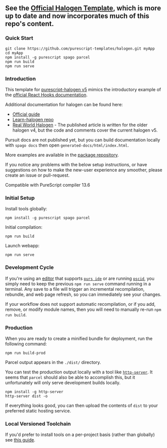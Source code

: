 ## See the [Official Halogen Template](https://github.com/purescript-halogen/purescript-halogen-template), which is more up to date and now incorporates much of this repo's content.

### Quick Start
```
git clone https://github.com/purescript-templates/halogen.git myApp
cd myApp
npm install -g purescript spago parcel
npm run build
npm run serve
```

### Introduction

This template for [purescript-halogen v5](https://github.com/purescript-halogen/purescript-halogen) mimics the introductory example of the [official React Hooks documentation](https://reactjs.org/docs/hooks-intro.html).

Additional documentation for halogen can be found here:
* [Official guide](https://github.com/purescript-halogen/purescript-halogen/tree/master/docs)
* [Learn-halogen repo](https://github.com/JordanMartinez/learn-halogen/)
* [Real World Halogen](https://github.com/thomashoneyman/purescript-halogen-realworld) - The published article is written for the older halogen v4, but the code and comments cover the current halogen v5.

Pursuit docs are not published yet, but you can build documentation locally with `spago docs` then open `generated-docs/html/index.html`.

More examples are available in the [package repository](https://github.com/purescript-halogen/purescript-halogen/tree/master/examples).

If you notice any problems with the below setup instructions, or have suggestions on how to make the new-user experience any smoother, please create an issue or pull-request.

Compatible with PureScript compiler 13.6

### Initial Setup

Install tools globally:
```
npm install -g purescript spago parcel
```
Initial compilation:
```
npm run build
```
Launch webapp:
```
npm run serve
```

### Development Cycle
If you're using an [editor](https://github.com/purescript/documentation/blob/master/ecosystem/Editor-and-tool-support.md#editors) that supports [`purs ide`](https://github.com/purescript/purescript/tree/master/psc-ide) or are running [`pscid`](https://github.com/kRITZCREEK/pscid), you simply need to keep the previous `npm run serve` command running in a terminal. Any save to a file will trigger an incremental recompilation, rebundle, and web page refresh, so you can immediately see your changes.

If your workflow does not support automatic recompilation, or if you add, remove, or modify module names, then you will need to manually re-run `npm run build`.

### Production

When you are ready to create a minified bundle for deployment, run the following command:
```
npm run build-prod
```

Parcel output appears in the `./dist/` directory.

You can test the production output locally with a tool like [`http-server`](https://github.com/http-party/http-server#installation). It seems that `parcel` should also be able to accomplish this, but it unfortunately will only serve development builds locally.
```
npm install -g http-server
http-server dist -o
```

If everything looks good, you can then upload the contents of `dist` to your preferred static hosting service.

### Local Versioned Toolchain

If you'd prefer to install tools on a per-project basis (rather than globally) see [this guide](https://github.com/purescript-templates/docs/blob/master/versioned-toolchain.md).
